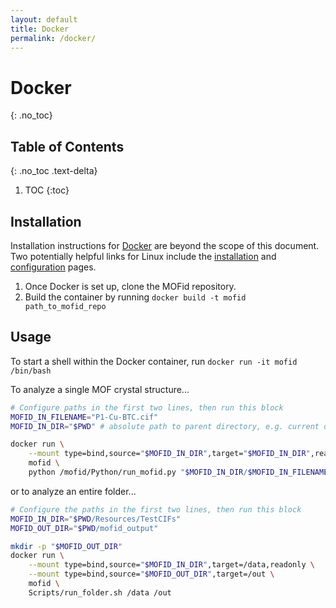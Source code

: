 ```yaml
---
layout: default
title: Docker
permalink: /docker/
---
```


# Docker
{: .no_toc}

## Table of Contents
{: .no_toc .text-delta}

1. TOC
{:toc}

## Installation

Installation instructions for [Docker](https://www.docker.com/) are beyond the scope of this document. Two potentially helpful links for Linux include the [installation](https://docs.docker.com/engine/install/ubuntu/) and [configuration](https://docs.docker.com/engine/security/rootless/) pages.


1. Once Docker is set up, clone the MOFid repository.
2. Build the container by running `docker build -t mofid path_to_mofid_repo`

## Usage

To start a shell within the Docker container, run `docker run -it mofid /bin/bash`

To analyze a single MOF crystal structure...

```bash
# Configure paths in the first two lines, then run this block
MOFID_IN_FILENAME="P1-Cu-BTC.cif"
MOFID_IN_DIR="$PWD" # absolute path to parent directory, e.g. current directory via $PWD

docker run \
    --mount type=bind,source="$MOFID_IN_DIR",target="$MOFID_IN_DIR",readonly \
    mofid \
    python /mofid/Python/run_mofid.py "$MOFID_IN_DIR/$MOFID_IN_FILENAME" /mofid/TempOutput json
```

or to analyze an entire folder...

```bash
# Configure the paths in the first two lines, then run this block
MOFID_IN_DIR="$PWD/Resources/TestCIFs"
MOFID_OUT_DIR="$PWD/mofid_output"

mkdir -p "$MOFID_OUT_DIR"
docker run \
    --mount type=bind,source="$MOFID_IN_DIR",target=/data,readonly \
    --mount type=bind,source="$MOFID_OUT_DIR",target=/out \
    mofid \
    Scripts/run_folder.sh /data /out
```
